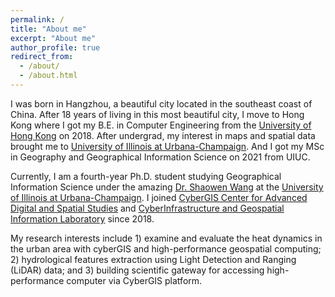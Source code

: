 ```yaml
---
permalink: /
title: "About me"
excerpt: "About me"
author_profile: true
redirect_from: 
  - /about/
  - /about.html
---
```


I was born in Hangzhou, a beautiful city located in the southeast coast of China. After 18 years of living in this most beautiful city, I move to Hong Kong where I got my B.E. in Computer Engineering from the [University of Hong Kong](https://www.hku.hk/) on 2018. After undergrad, my interest in maps and spatial data brought me to [University of Illinois at Urbana-Champaign](https://illinois.edu/). And I got my MSc in Geography and Geographical Information Science on 2021 from UIUC.

Currently, I am a fourth-year Ph.D. student studying Geographical Information Science under the amazing [Dr. Shaowen Wang](https://ggis.illinois.edu/directory/profile/shaowen) at the [University of Illinois at Urbana-Champaign](https://illinois.edu/). I joined [CyberGIS Center for Advanced Digital and Spatial Studies](https://cybergis.illinois.edu/) and 
[CyberInfrastructure and Geospatial Information Laboratory](https://cigi.illinois.edu/shaowen-wang/home/) since 2018. 

My research interests include 1) examine and evaluate the heat dynamics in the urban area with cyberGIS and high-performance geospatial computing; 2) hydrological features extraction using Light Detection and Ranging (LiDAR) data; and 3) building scientific gateway for accessing high-performance computer via CyberGIS platform.
